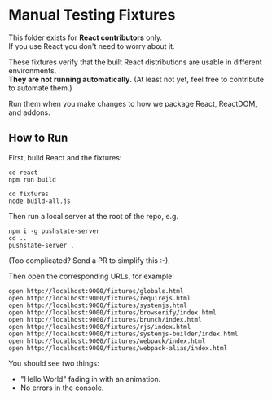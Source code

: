 # Manual Testing Fixtures

This folder exists for **React contributors** only.  
If you use React you don't need to worry about it.

These fixtures verify that the built React distributions are usable in different environments.  
**They are not running automatically.** (At least not yet, feel free to contribute to automate them.)

Run them when you make changes to how we package React, ReactDOM, and addons.

## How to Run

First, build React and the fixtures:

```
cd react
npm run build

cd fixtures
node build-all.js
```

Then run a local server at the root of the repo, e.g.

```
npm i -g pushstate-server
cd ..
pushstate-server .
```

(Too complicated? Send a PR to simplify this :-).

Then open the corresponding URLs, for example:

```
open http://localhost:9000/fixtures/globals.html
open http://localhost:9000/fixtures/requirejs.html
open http://localhost:9000/fixtures/systemjs.html
open http://localhost:9000/fixtures/browserify/index.html
open http://localhost:9000/fixtures/brunch/index.html
open http://localhost:9000/fixtures/rjs/index.html
open http://localhost:9000/fixtures/systemjs-builder/index.html
open http://localhost:9000/fixtures/webpack/index.html
open http://localhost:9000/fixtures/webpack-alias/index.html
```

You should see two things:

* "Hello World" fading in with an animation.
* No errors in the console.
